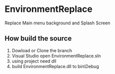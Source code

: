 # EnvironmentReplace

Replace Main menu background and Splash Screen

## How build the source
1. Dowload or Clone the branch
2. Visual Studio open EnvironmentReplace.sln
3. using project need dll
4. build EnvironmentReplace.dll to bin\Debug